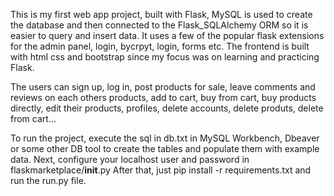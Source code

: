 This is my first web app project, built with Flask, MySQL is used to create the database and then connected 
to the Flask_SQLAlchemy ORM so it is easier to query and insert data. It uses a few of the popular flask
extensions for the admin panel, login, bycrpyt, login, forms etc. The frontend is built with html css and bootstrap
since my focus was on learning and practicing Flask.

The users can sign up, log in, post products for sale, leave comments and reviews on each others products, add to cart,
buy from cart, buy products directly, edit their products, profiles, delete accounts, delete produts, delete from cart...

To run the project, execute the sql in db.txt in MySQL Workbench, Dbeaver or some other DB tool to create the tables
and populate them with example data.
Next, configure your localhost user and password in flaskmarketplace/__init__.py
After that, just pip install -r requirements.txt and run the run.py file.
